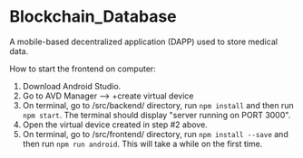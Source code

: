 # Blockchain_Database

A mobile-based decentralized application (DAPP) used to store medical data.

How to start the frontend on computer:

1. Download Android Studio.
2. Go to AVD Manager --> +create virtual device
3. On terminal, go to /src/backend/ directory, run `npm install` and then run `npm start`. The terminal should display "server running on PORT 3000".
4. Open the virtual device created in step #2 above.
5. On terminal, go to /src/frontend/ directory, run `npm install --save` and then run `npm run android`. This will take a while on the first time.

